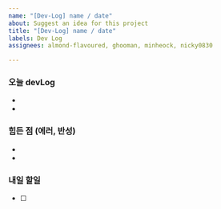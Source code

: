 ```yaml
---
name: "[Dev-Log] name / date"
about: Suggest an idea for this project
title: "[Dev-Log] name / date"
labels: Dev Log
assignees: almond-flavoured, ghooman, minheock, nicky0830

---
```


### 오늘 devLog 
- 
- 

### 힘든 점 (에러, 반성)
- 
- 

### 내일 할일 
- [ ]
